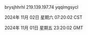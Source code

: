 brysjhhrhl 219.139.197.74 yqqlmgsycl

2024年 11月 02日 星期六 07:20:02 CST

2024年 11月 01日 星期五 23:20:02 GMT

